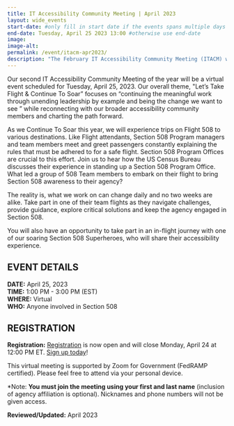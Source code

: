 ```yaml
---
title: IT Accessibility Community Meeting | April 2023
layout: wide_events
start-date: #only fill in start date if the events spans multiple days
end-date: Tuesday, April 25 2023 13:00 #otherwise use end-date
image:
image-alt: 
permalink: /event/itacm-apr2023/
description: "The February IT Accessibility Community Meeting (ITACM) will be held on Tuesday, April 25, 2023."
---
```

Our second IT Accessibility Community Meeting of the year will be a virtual event scheduled for Tuesday, April 25, 2023. Our overall theme, "Let’s Take Flight  & Continue To Soar” focuses on “continuing the meaningful work through unending leadership by example and being the change we want to see ” while reconnecting with our broader accessibility community members and charting the path forward. 

As we Continue To Soar this year, we will experience trips on Flight 508 to various destinations.  Like Flight attendants, Section 508 Program managers and team members meet and greet passengers constantly explaining the rules that must be adhered to for a safe flight.  Section 508 Program Offices are crucial to this effort.  Join us to hear how the US Census Bureau discusses their experience in standing up a Section 508 Program Office.  What led a group of 508 Team members to embark on their flight to bring Section 508 awareness to their agency?

The reality is, what we work on can change daily and no two weeks are alike.  Take part in one of their team flights as they navigate challenges, provide guidance, explore critical solutions and keep the agency engaged in Section 508.

You will also have an opportunity to take part in an in-flight journey with one of our soaring Section 508 Superheroes, who will share their accessibility experience.

## EVENT DETAILS
**DATE:** April 25, 2023  
**TIME:** 1:00 PM - 3:00 PM (EST)  
**WHERE:** Virtual  
**WHO:** Anyone involved in Section 508  

## REGISTRATION
**Registration:** [Registration][1] is now open and will close Monday, April 24 at 12:00 PM ET. [Sign up today][1]! 
 
This virtual meeting is supported by Zoom for Government (FedRAMP certified). Please feel free to attend via your personal device.

*Note: **You must join the meeting using your first and last name** (inclusion of agency affiliation is optional). Nicknames and phone numbers will not be given access.

**Reviewed/Updated:** April 2023

[1]: https://feedback.gsa.gov/jfe/form/SV_bejdlte7P5LpoBE